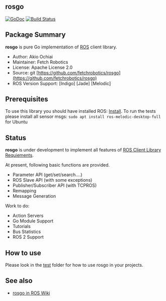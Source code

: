 ## rosgo

[![GoDoc](https://godoc.org/github.com/pavansoundara/rosgo?status.svg)](https://godoc.org/github.com/pavansoundara/rosgo) 
[![Build Status](https://travis-ci.org/fetchrobotics/rosgo.svg?branch=master)](https://travis-ci.org/fetchrobotics/rosgo)

## Package Summary

**rosgo** is pure Go implementation of [ROS](http://www.ros.org/) client library.

- Author: Akio Ochiai
- Maintainer: Fetch Robotics
- License: Apache License 2.0
- Source: git [https://github.com/fetchrobotics/rosgo](https://github.com/fetchrobotics/rosgo)
- ROS Version Support: [Indigo] [Jade] [Melodic]

## Prerequisites

To use this library you should have installed ROS: [Install](wiki.ros.org/melodic/Installation/Ubuntu).
To run the tests please install all sensor msgs: `sudo apt install ros-melodic-desktop-full` for Ubuntu

## Status

**rosgo** is under development to implement all features of [ROS Client Library Requiements](http://www.ros.org/wiki/Implementing%20Client%20Libraries).

At present, following basic functions are provided.

- Parameter API (get/set/search....)
- ROS Slave API (with some exceptions)
- Publisher/Subscriber API (with TCPROS)
- Remapping
- Message Generation

Work to do:

- Action Servers
- Go Module Support
- Tutorials
- Bus Statistics
- ROS 2 Support

## How to use

Please look in the [test](test) folder for how to use rosgo in your projects.

## See also

- [rosgo in ROS Wiki](http://www.ros.org/wiki/rosgo)
